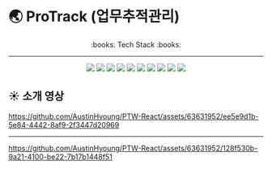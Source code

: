 # :earth_asia: ProTrack (업무추적관리)
<div align="center">
  :books: Tech Stack :books:
  <hr />
  <img src="https://img.shields.io/badge/React-61DAFB?style=flat&logo=react&logoColor=fff" />
  <img src="https://img.shields.io/badge/TypeScript-3178C6?style=flat&logo=typescript&logoColor=fff" />
  <img src="https://img.shields.io/badge/Redux-764ABC?style=flat&logo=redux&logoColor=fff" />
  <img src="https://img.shields.io/badge/React Query-FF4154?style=flat&logo=reactquery&logoColor=fff" />
  <img src="https://img.shields.io/badge/React Router-CA4245?style=flat&logo=reactrouter&logoColor=fff" />
  <img src="https://img.shields.io/badge/React Hook Form-EC5990?style=flat&logo=reacthookform&logoColor=fff" />
  <img src="https://img.shields.io/badge/Webpack-8DD6F9?style=flat&logo=webpack&logoColor=fff" />
  <img src="https://img.shields.io/badge/Babel-F9DC3E?style=flat&logo=babel&logoColor=fff" />
  <img src="https://img.shields.io/badge/Prettier-F7B93E?style=flat&logo=prettier&logoColor=fff" />
  <img src="https://img.shields.io/badge/ESLint-4B32C3?style=flat&logo=eslint&logoColor=fff" />
</div>

## :sunny: 소개 영상
https://github.com/AustinHyoung/PTW-React/assets/63631952/ee5e9d1b-5e84-4442-8af9-2f3447d20969
<hr />

https://github.com/AustinHyoung/PTW-React/assets/63631952/128f530b-9a21-4100-be22-7b17b1448f51



<!--## :white_check_mark: Production  ProTrack 바로가기 : https://pro-track.xyz -->


